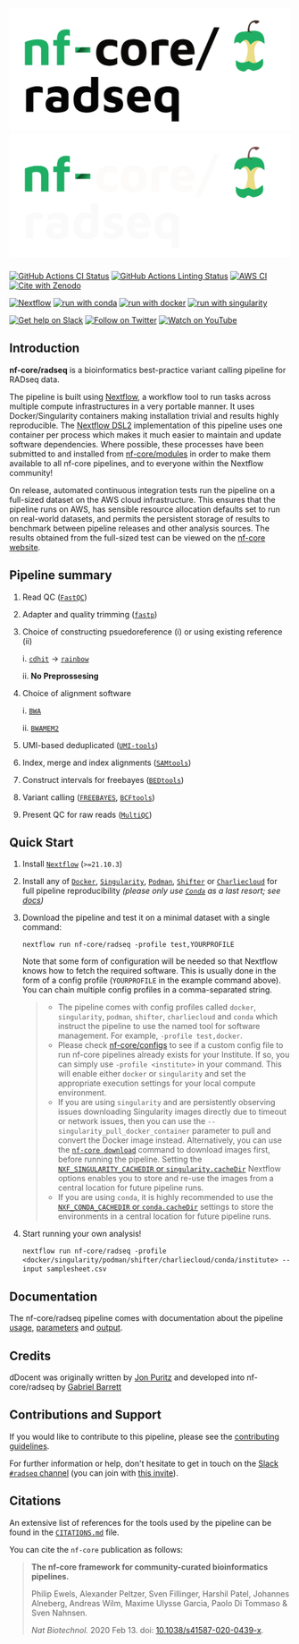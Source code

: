 # ![nf-core/radseq](docs/images/nf-core-radseq_logo_light.png#gh-light-mode-only) ![nf-core/radseq](docs/images/nf-core-radseq_logo_dark.png#gh-dark-mode-only)

[![GitHub Actions CI Status](https://github.com/nf-core/radseq/workflows/nf-core%20CI/badge.svg)](https://github.com/nf-core/radseq/actions?query=workflow%3A%22nf-core+CI%22)
[![GitHub Actions Linting Status](https://github.com/nf-core/radseq/workflows/nf-core%20linting/badge.svg)](https://github.com/nf-core/radseq/actions?query=workflow%3A%22nf-core+linting%22)
[![AWS CI](https://img.shields.io/badge/CI%20tests-full%20size-FF9900?labelColor=000000&logo=Amazon%20AWS)](https://nf-co.re/radseq/results)
[![Cite with Zenodo](http://img.shields.io/badge/DOI-10.5281/zenodo.XXXXXXX-1073c8?labelColor=000000)](https://doi.org/10.5281/zenodo.XXXXXXX)

[![Nextflow](https://img.shields.io/badge/nextflow%20DSL2-%E2%89%A521.10.3-23aa62.svg?labelColor=000000)](https://www.nextflow.io/)
[![run with conda](http://img.shields.io/badge/run%20with-conda-3EB049?labelColor=000000&logo=anaconda)](https://docs.conda.io/en/latest/)
[![run with docker](https://img.shields.io/badge/run%20with-docker-0db7ed?labelColor=000000&logo=docker)](https://www.docker.com/)
[![run with singularity](https://img.shields.io/badge/run%20with-singularity-1d355c.svg?labelColor=000000)](https://sylabs.io/docs/)

[![Get help on Slack](http://img.shields.io/badge/slack-nf--core%20%23radseq-4A154B?labelColor=000000&logo=slack)](https://nfcore.slack.com/channels/radseq)
[![Follow on Twitter](http://img.shields.io/badge/twitter-%40nf__core-1DA1F2?labelColor=000000&logo=twitter)](https://twitter.com/nf_core)
[![Watch on YouTube](http://img.shields.io/badge/youtube-nf--core-FF0000?labelColor=000000&logo=youtube)](https://www.youtube.com/c/nf-core)

## Introduction

**nf-core/radseq** is a bioinformatics best-practice variant calling pipeline for RADseq data.

The pipeline is built using [Nextflow](https://www.nextflow.io), a workflow tool to run tasks across multiple compute infrastructures in a very portable manner. It uses Docker/Singularity containers making installation trivial and results highly reproducible. The [Nextflow DSL2](https://www.nextflow.io/docs/latest/dsl2.html) implementation of this pipeline uses one container per process which makes it much easier to maintain and update software dependencies. Where possible, these processes have been submitted to and installed from [nf-core/modules](https://github.com/nf-core/modules) in order to make them available to all nf-core pipelines, and to everyone within the Nextflow community!

<!-- TODO nf-core: Add full-sized test dataset and amend the paragraph below if applicable -->
On release, automated continuous integration tests run the pipeline on a full-sized dataset on the AWS cloud infrastructure. This ensures that the pipeline runs on AWS, has sensible resource allocation defaults set to run on real-world datasets, and permits the persistent storage of results to benchmark between pipeline releases and other analysis sources. The results obtained from the full-sized test can be viewed on the [nf-core website](https://nf-co.re/radseq/results).

## Pipeline summary

1. Read QC ([`FastQC`](https://www.bioinformatics.babraham.ac.uk/projects/fastqc/))
2. Adapter and quality trimming ([`fastp`](https://github.com/OpenGene/fastp))
3. Choice of constructing psuedoreference (i) or using existing reference (ii)
    
    i. [`cdhit`](https://sites.google.com/view/cd-hit?pli=1) -> [`rainbow`](https://github.com/ChongLab/rainbow)
    
    ii. **No Preprossesing**
4. Choice of alignment software 
    
    i. [`BWA`](https://bio-bwa.sourceforge.net/bwa.shtml)

    ii. [`BWAMEM2`](https://github.com/bwa-mem2/bwa-mem2)

5. UMI-based deduplicated ([`UMI-tools`](https://github.com/CGATOxford/UMI-tools))

5. Index, merge and index alignments ([`SAMtools`](https://github.com/samtools/samtools))

6. Construct intervals for freebayes ([`BEDtools`](https://bedtools.readthedocs.io/en/latest/))

7. Variant calling ([`FREEBAYES`](https://github.com/freebayes/freebayes), [`BCFtools`](https://github.com/samtools/bcftools))

5. Present QC for raw reads ([`MultiQC`](http://multiqc.info/))


## Quick Start

1. Install [`Nextflow`](https://www.nextflow.io/docs/latest/getstarted.html#installation) (`>=21.10.3`)

2. Install any of [`Docker`](https://docs.docker.com/engine/installation/), [`Singularity`](https://www.sylabs.io/guides/3.0/user-guide/), [`Podman`](https://podman.io/), [`Shifter`](https://nersc.gitlab.io/development/shifter/how-to-use/) or [`Charliecloud`](https://hpc.github.io/charliecloud/) for full pipeline reproducibility _(please only use [`Conda`](https://conda.io/miniconda.html) as a last resort; see [docs](https://nf-co.re/usage/configuration#basic-configuration-profiles))_

3. Download the pipeline and test it on a minimal dataset with a single command:

    ```console
    nextflow run nf-core/radseq -profile test,YOURPROFILE
    ```

    Note that some form of configuration will be needed so that Nextflow knows how to fetch the required software. This is usually done in the form of a config profile (`YOURPROFILE` in the example command above). You can chain multiple config profiles in a comma-separated string.

    > * The pipeline comes with config profiles called `docker`, `singularity`, `podman`, `shifter`, `charliecloud` and `conda` which instruct the pipeline to use the named tool for software management. For example, `-profile test,docker`.
    > * Please check [nf-core/configs](https://github.com/nf-core/configs#documentation) to see if a custom config file to run nf-core pipelines already exists for your Institute. If so, you can simply use `-profile <institute>` in your command. This will enable either `docker` or `singularity` and set the appropriate execution settings for your local compute environment.
    > * If you are using `singularity` and are persistently observing issues downloading Singularity images directly due to timeout or network issues, then you can use the `--singularity_pull_docker_container` parameter to pull and convert the Docker image instead. Alternatively, you can use the [`nf-core download`](https://nf-co.re/tools/#downloading-pipelines-for-offline-use) command to download images first, before running the pipeline. Setting the [`NXF_SINGULARITY_CACHEDIR` or `singularity.cacheDir`](https://www.nextflow.io/docs/latest/singularity.html?#singularity-docker-hub) Nextflow options enables you to store and re-use the images from a central location for future pipeline runs.
    > * If you are using `conda`, it is highly recommended to use the [`NXF_CONDA_CACHEDIR` or `conda.cacheDir`](https://www.nextflow.io/docs/latest/conda.html) settings to store the environments in a central location for future pipeline runs.

4. Start running your own analysis!

    ```console
    nextflow run nf-core/radseq -profile <docker/singularity/podman/shifter/charliecloud/conda/institute> --input samplesheet.csv
    ```

## Documentation

The nf-core/radseq pipeline comes with documentation about the pipeline [usage](https://nf-co.re/radseq/usage), [parameters](https://nf-co.re/radseq/parameters) and [output](https://nf-co.re/radseq/output).

## Credits

dDocent was originally written by [Jon Puritz](https://github.com/jpuritz) and developed into nf-core/radseq by [Gabriel Barrett](https://github.com/Gabriel-A-Barrett)

## Contributions and Support

If you would like to contribute to this pipeline, please see the [contributing guidelines](.github/CONTRIBUTING.md).

For further information or help, don't hesitate to get in touch on the [Slack `#radseq` channel](https://nfcore.slack.com/channels/radseq) (you can join with [this invite](https://nf-co.re/join/slack)).

## Citations

<!-- TODO nf-core: Add citation for pipeline after first release. Uncomment lines below and update Zenodo doi and badge at the top of this file. -->
<!-- If you use  nf-core/radseq for your analysis, please cite it using the following doi: [10.5281/zenodo.XXXXXX](https://doi.org/10.5281/zenodo.XXXXXX) -->

An extensive list of references for the tools used by the pipeline can be found in the [`CITATIONS.md`](CITATIONS.md) file.

You can cite the `nf-core` publication as follows:

> **The nf-core framework for community-curated bioinformatics pipelines.**
>
> Philip Ewels, Alexander Peltzer, Sven Fillinger, Harshil Patel, Johannes Alneberg, Andreas Wilm, Maxime Ulysse Garcia, Paolo Di Tommaso & Sven Nahnsen.
>
> _Nat Biotechnol._ 2020 Feb 13. doi: [10.1038/s41587-020-0439-x](https://dx.doi.org/10.1038/s41587-020-0439-x).
